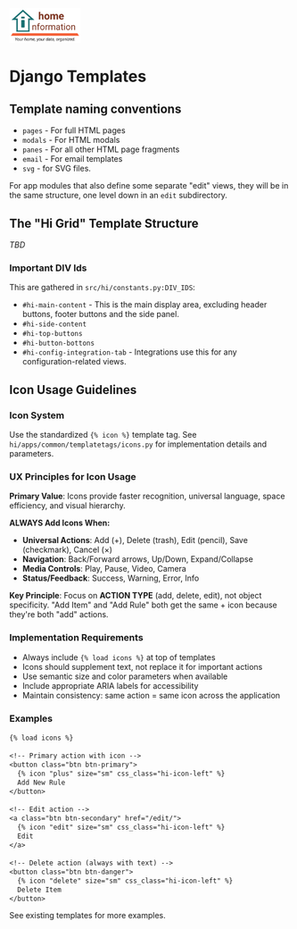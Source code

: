 <img src="../../src/hi/static/img/hi-logo-w-tagline-197x96.png" alt="Home Information Logo" width="128">

# Django Templates

## Template naming conventions

- `pages` - For full HTML pages
- `modals` - For HTML modals
- `panes` - For all other HTML page fragments
- `email` - For email templates
- `svg` - for SVG files.

For app modules that also define some separate "edit" views, they will be in the same structure, one level down in an `edit` subdirectory.

## The "Hi Grid" Template Structure

_TBD_

### Important DIV Ids

This are gathered in `src/hi/constants.py:DIV_IDS`:

- `#hi-main-content` - This is the main display area, excluding header buttons, footer buttons and the side panel.
- `#hi-side-content`
- `#hi-top-buttons`
- `#hi-button-bottons`
- `#hi-config-integration-tab` - Integrations use this for any configuration-related views.

## Icon Usage Guidelines

### Icon System

Use the standardized `{% icon %}` template tag. See `hi/apps/common/templatetags/icons.py` for implementation details and parameters.

### UX Principles for Icon Usage

**Primary Value**: Icons provide faster recognition, universal language, space efficiency, and visual hierarchy.

**ALWAYS Add Icons When:**
- **Universal Actions**: Add (+), Delete (trash), Edit (pencil), Save (checkmark), Cancel (×)
- **Navigation**: Back/Forward arrows, Up/Down, Expand/Collapse
- **Media Controls**: Play, Pause, Video, Camera
- **Status/Feedback**: Success, Warning, Error, Info

**Key Principle**: Focus on **ACTION TYPE** (add, delete, edit), not object specificity. "Add Item" and "Add Rule" both get the same + icon because they're both "add" actions.

### Implementation Requirements

- Always include `{% load icons %}` at top of templates
- Icons should supplement text, not replace it for important actions
- Use semantic size and color parameters when available
- Include appropriate ARIA labels for accessibility
- Maintain consistency: same action = same icon across the application

### Examples

```django
{% load icons %}

<!-- Primary action with icon -->
<button class="btn btn-primary">
  {% icon "plus" size="sm" css_class="hi-icon-left" %}
  Add New Rule
</button>

<!-- Edit action -->
<a class="btn btn-secondary" href="/edit/">
  {% icon "edit" size="sm" css_class="hi-icon-left" %}
  Edit
</a>

<!-- Delete action (always with text) -->
<button class="btn btn-danger">
  {% icon "delete" size="sm" css_class="hi-icon-left" %}
  Delete Item
</button>
```

See existing templates for more examples.

